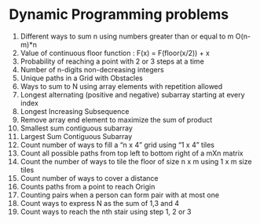 # Dynamic Programming problems
1. Different ways to sum n using numbers greater than or equal to m O(n-m)*n
2. Value of continuous floor function : F(x) = F(floor(x/2)) + x
3. Probability of reaching a point with 2 or 3 steps at a time
4. Number of n-digits non-decreasing integers
5. Unique paths in a Grid with Obstacles
6. Ways to sum to N using array elements with repetition allowed
7. Longest alternating (positive and negative) subarray starting at every index
8. Longest Increasing Subsequence
9. Remove array end element to maximize the sum of product
10. Smallest sum contiguous subarray
11. Largest Sum Contiguous Subarray
12. Count number of ways to fill a “n x 4” grid using “1 x 4” tiles
13. Count all possible paths from top left to bottom right of a mXn matrix
14. Count the number of ways to tile the floor of size n x m using 1 x m size tiles
15. Count number of ways to cover a distance
16. Counts paths from a point to reach Origin
17. Counting pairs when a person can form pair with at most one
18. Count ways to express N as the sum of 1,3 and 4
19. Count ways to reach the nth stair using step 1, 2 or 3